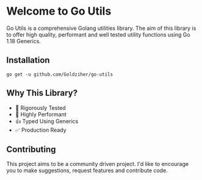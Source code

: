 # Welcome to Go Utils

Go Utils is a comprehensive Golang utilities library. The aim of this library is to offer high quality, performant and
well tested utility functions using Go 1.18 Generics.

## Installation

```shell
go get -u github.com/Goldziher/go-utils
```

## Why This Library?

- 💯 Rigorously Tested
- 🚀 Highly Performant
- 👍 Typed Using Generics
- ✅ Production Ready

## Contributing

This project aims to be a community driven project. I'd like to encourage you to make suggestions, request features and
contribute code.
